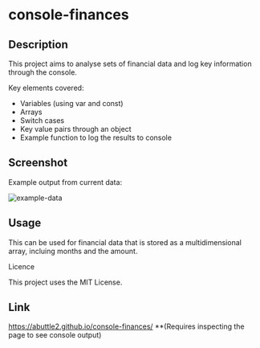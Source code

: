 # console-finances

## Description

This project aims to analyse sets of financial data and log key information through the console.

Key elements covered:

* Variables (using var and const)
* Arrays
* Switch cases
* Key value pairs through an object
* Example function to log the results to console

## Screenshot

Example output from current data:

![example-data](https://user-images.githubusercontent.com/32392106/208977215-e767fd0f-c632-49c6-a610-f0337a194c7c.PNG)

## Usage

This can be used for financial data that is stored as a multidimensional array, incluing months and the amount.

Licence

This project uses the MIT License.

## Link

https://abuttle2.github.io/console-finances/ **(Requires inspecting the page to see console output)
